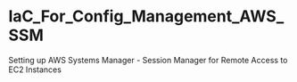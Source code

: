 # IaC_For_Config_Management_AWS_SSM
Setting up AWS Systems Manager - Session Manager for Remote Access to EC2 Instances
